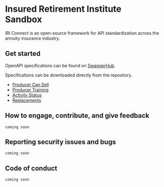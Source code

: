 # Insured Retirement Institute Sandbox

IRI Connect is an open-source framework for API standardization across the annuity insurance industry.

## Get started

OpenAPI specifications can be found on [SwaggerHub](https://app.swaggerhub.com/apis/curtislawhorn/IRI-APIs/1.0.0).

Specifications can be downloaded directly from the repository.
- [Producer Can Sell](/Specifications/Producer%20Can%20Sell)
- [Producer Training](/Specifications/Producer%20Training)
- [Activity Status](/Specifications/Activity%20Status)
- [Replacements](/Specifications/Replacements)

## How to engage, contribute, and give feedback

`coming soon`

## Reporting security issues and bugs

`coming soon`

## Code of conduct

`coming soon`
